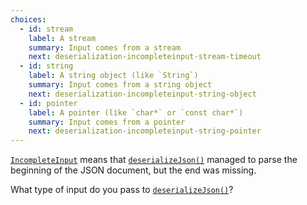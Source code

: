 ```yaml
---
choices:
  - id: stream
    label: A stream
    summary: Input comes from a stream
    next: deserialization-incompleteinput-stream-timeout
  - id: string
    label: A string object (like `String`)
    summary: Input comes from a string object
    next: deserialization-incompleteinput-string-object
  - id: pointer
    label: A pointer (like `char*` or `const char*`)
    summary: Input comes from a pointer
    next: deserialization-incompleteinput-string-pointer
---
```


[`IncompleteInput`](/v6/api/misc/deserializationerror/#incompleteinput) means that [`deserializeJson()`](/v6/api/json/deserializejson/) managed to parse the beginning of the JSON document, but the end was missing.

What type of input do you pass to [`deserializeJson()`](/v6/api/json/deserializejson/)?